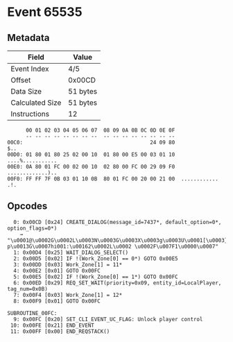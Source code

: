 # Event 65535

## Metadata

| Field           | Value    |
|-----------------|----------|
| Event Index     | 4/5      |
| Offset          | 0x00CD   |
| Data Size       | 51 bytes |
| Calculated Size | 51 bytes |
| Instructions    | 12       |

```
      00 01 02 03 04 05 06 07  08 09 0A 0B 0C 0D 0E 0F
      -- -- -- -- -- -- -- --  -- -- -- -- -- -- -- --
00C0:                                         24 09 80               $..
00D0: 01 80 01 80 25 02 00 10  01 80 00 E5 00 03 01 10  ....%...........
00E0: 0A 80 01 FC 00 02 00 10  02 80 00 FC 00 29 09 F0  .............)..
00F0: FF FF 7F 0B 03 01 10 0B  80 01 FC 00 20 00 21 00  ............ .!.
```

## Opcodes

```
  0: 0x00CD [0x24] CREATE_DIALOG(message_id=7437*, default_option=0*, option_flags=0*)
    → "\u0001@\u0002G\u0002L\u0003N\u0003G\u0003X\u0003g\u0003U\u0001[\u0003}\u0003X\u0001H\u0007\u000Bme001:\u000CC\u00156\u000F\u0011\u0002L	p\u0013G\u0007hi001:\u00162\u0002L\u0002 \u0002F\u007F1\u0000\u0007"
  1: 0x00D4 [0x25] WAIT_DIALOG_SELECT()
  2: 0x00D5 [0x02] IF !(Work_Zone[0] == 0*) GOTO 0x00E5
  3: 0x00DD [0x03] Work_Zone[1] = 11*
  4: 0x00E2 [0x01] GOTO 0x00FC
  5: 0x00E5 [0x02] IF !(Work_Zone[0] == 1*) GOTO 0x00FC
  6: 0x00ED [0x29] REQ_SET_WAIT(priority=0x09, entity_id=LocalPlayer, tag_num=0x0B)
  7: 0x00F4 [0x03] Work_Zone[1] = 12*
  8: 0x00F9 [0x01] GOTO 0x00FC

SUBROUTINE_00FC:
  9: 0x00FC [0x20] SET_CLI_EVENT_UC_FLAG: Unlock player control
 10: 0x00FE [0x21] END_EVENT
 11: 0x00FF [0x00] END_REQSTACK()
```
